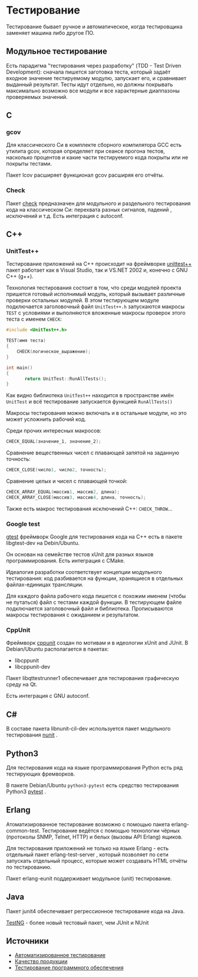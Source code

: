 # Тестирование

Тестирование бывает ручное и автоматическое, когда тестировщика заменяет машина либо другое ПО.


## Модульное тестирование

Есть парадигма "тестирования через разработку" (TDD - Test Driven Development): сначала пишется
заготовка теста, который задаёт входное значение тестируемому модулю, запускает его,
и сравнивает выданный результат.
Тесты идут отдельно, но должны покрывать максимально возможно все модули и все характерные
диаппазоны проверяемых значений.

## C

### gcov

Для классического Си в комплекте сборного компилятора GCC есть утилита
gcov, которая определяет при сеансе прогона тестов, насколько процентов
и какие части тестируемого кода покрыты или не покрыты тестами.

Пакет lcov расширяет функционал gcov расширяя его отчёты.

### Check

Пакет [check](http://check.sourceforge.net/) предназначен для модульного и 
раздельного тестирования кода на классическом Си: перехвата разных сигналов,
падений , исключений и т.д.
Есть интеграция с autoconf.



## C++

### UnitTest++

Тестирование приложений на С++ происходит на фреймворке
[unittest++](http://unittest-cpp.sourceforge.net/)
пакет работает как в Visual Studio, так и VS.NET 2002
и, конечно с GNU C++ (g++).

Технология тестирования состоит в том, что среди модулей проекта пришется готовый
исполнимый модуль, который вызывает различные проверки остальных модулей.
В этом тестирующем модуле подключается заголовочный файл `UnitTest++.h`
запускаются макросы `TEST` с условиями и выполняются
вложенные макросы проверок этого теста с именем `CHECK`:

```c++
#include <UnitTest++.h>

TEST(имя теста)
{
    CHECK(логическое_выражение);
}

int main()
{
       return UnitTest::RunAllTests();
}

```

Как видно библиотека `UnitTest++` находится в пространстве имён `UnitTest`
и всё тестирование запускается функцией `RunAllTests()`

Макросы тестирования можно включать и в остальные модули,
но это может усложнить рабочий код.

Среди прочих интересных макросов:

```c++
CHECK_EQUAL(значение_1, значение_2);
```

Сравнение вещественных чисел с плавающей запятой
на заданную точность:

```c++
CHECK_CLOSE(число1, число2, точность);
```

Сравнение целых и чисел с плавающей точкой:

```c++
CHECK_ARRAY_EQUAL(массив1, массив2, длина);
CHECK_ARRAY_CLOSE(массив3, массив4, длина, точность);
```

Также есть макрос тестирования исключений C++: `CHECK_THROW`...

### Google test

[gtest](http://code.google.com/p/googletest/) фреймворк Google для тестирования кода на C++
 есть в пакете libgtest-dev на Debin/Ubuntu.

Он основан на семействе тестов xUnit для разных языков программирования.
Есть интеграция с CMake.

Идеалогия разработки соответствует концепции модульного тестирования:
код разбивается на функции, хранящиеся в отдельных файлах-единицах трансляции.

Для каждого файла рабочего кода пишется с похожим именем (чтобы не путаться)
файл с тестами каждой функции. В тестирующем файле подключается заголовочный
файл и библиотека.
Прописываются макросы тестирования с ожиданием и результатом.


### CppUnit

Фреймворк [cppunit](http://cppunit.sourceforge.net/) создан по мотивам
и в идеологии xUnit and JUnit.
В Debian/Ubuntu располагается в пакетах:

* libcppunit
* libcppunit-dev

Пакет libqttestrunner1 обеспечивает для тестирования графическую среду на Qt.

Есть интеграция с GNU autoconf.

## C#

В составе пакета libnunit-cil-dev используется 
пакет модульного тестирования [nunit](http://www.nunit.org/) .


## Python3

Для тестирования кода на языке программирования Python
есть ряд тестирующих фремворков.

В пакете Debian/Ubuntu `python3-pytest` есть
средство тестирования Python3
[pytest](http://pytest.org/) .

## Erlang

Атоматизированное тестирование возможно с помощью пакета erlang-common-test.
Тестирование ведётся с помощью технологии чёрных (протоколы SNMP, Telnet, HTTP)
и белых (вызовы API Erlang) ящиков.

Для тестирования приложений не только на языке Erlang - есть отдельный
пакет erlang-test-server , который позволяет по сети запускать отдельный процесс,
которые может создавать HTML отчёты по тестированию.

Пакет erlang-eunit поддерживает модульное (unit) тестирование.


## Java

Пакет junit4 обеспечивает регрессионное тестирование кода на Java.

[TestNG](http://testng.org) - более новый тестовый пакет, чем JUnit и NUnit



## Источники

* [Автоматизированное тестирование](https://ru.wikipedia.org/wiki/Автоматизированное_тестирование)
* [Качество продукции](https://ru.wikipedia.org/wiki/%D0%9A%D0%B0%D1%87%D0%B5%D1%81%D1%82%D0%B2%D0%BE_%D0%BF%D1%80%D0%BE%D0%B4%D1%83%D0%BA%D1%86%D0%B8%D0%B8)
* [Тестирование программного обеспечения](https://ru.wikipedia.org/wiki/%D0%A2%D0%B5%D1%81%D1%82%D0%B8%D1%80%D0%BE%D0%B2%D0%B0%D0%BD%D0%B8%D0%B5_%D0%BF%D1%80%D0%BE%D0%B3%D1%80%D0%B0%D0%BC%D0%BC%D0%BD%D0%BE%D0%B3%D0%BE_%D0%BE%D0%B1%D0%B5%D1%81%D0%BF%D0%B5%D1%87%D0%B5%D0%BD%D0%B8%D1%8F)


